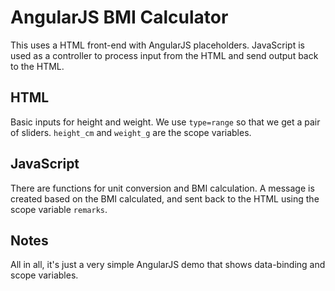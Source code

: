 # AngularJS BMI Calculator
This uses a HTML front-end with AngularJS placeholders. JavaScript is used as a controller to process input from the HTML and send output back to the HTML.

## HTML
Basic inputs for height and weight. We use `type=range` so that we get a pair of sliders. `height_cm` and `weight_g` are the scope variables.

## JavaScript
There are functions for unit conversion and BMI calculation. A message is created based on the BMI calculated, and sent back to the HTML using the scope variable `remarks`.

## Notes
All in all, it's just a very simple AngularJS demo that shows data-binding and scope variables.
